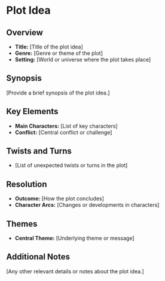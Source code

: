 # Plot Idea

## Overview
- **Title:** [Title of the plot idea]
- **Genre:** [Genre or theme of the plot]
- **Setting:** [World or universe where the plot takes place]

## Synopsis
[Provide a brief synopsis of the plot idea.]

## Key Elements
- **Main Characters:** [List of key characters]
- **Conflict:** [Central conflict or challenge]

## Twists and Turns
- [List of unexpected twists or turns in the plot]

## Resolution
- **Outcome:** [How the plot concludes]
- **Character Arcs:** [Changes or developments in characters]

## Themes
- **Central Theme:** [Underlying theme or message]

## Additional Notes
[Any other relevant details or notes about the plot idea.]
